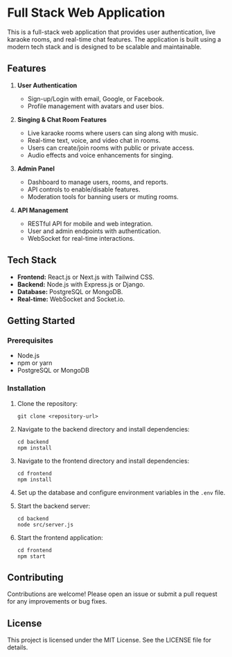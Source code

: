 # Full Stack Web Application

This is a full-stack web application that provides user authentication, live karaoke rooms, and real-time chat features. The application is built using a modern tech stack and is designed to be scalable and maintainable.

## Features

1. **User Authentication**
   - Sign-up/Login with email, Google, or Facebook.
   - Profile management with avatars and user bios.

2. **Singing & Chat Room Features**
   - Live karaoke rooms where users can sing along with music.
   - Real-time text, voice, and video chat in rooms.
   - Users can create/join rooms with public or private access.
   - Audio effects and voice enhancements for singing.

3. **Admin Panel**
   - Dashboard to manage users, rooms, and reports.
   - API controls to enable/disable features.
   - Moderation tools for banning users or muting rooms.

4. **API Management**
   - RESTful API for mobile and web integration.
   - User and admin endpoints with authentication.
   - WebSocket for real-time interactions.

## Tech Stack

- **Frontend:** React.js or Next.js with Tailwind CSS.
- **Backend:** Node.js with Express.js or Django.
- **Database:** PostgreSQL or MongoDB.
- **Real-time:** WebSocket and Socket.io.

## Getting Started

### Prerequisites

- Node.js
- npm or yarn
- PostgreSQL or MongoDB

### Installation

1. Clone the repository:
   ```
   git clone <repository-url>
   ```

2. Navigate to the backend directory and install dependencies:
   ```
   cd backend
   npm install
   ```

3. Navigate to the frontend directory and install dependencies:
   ```
   cd frontend
   npm install
   ```

4. Set up the database and configure environment variables in the `.env` file.

5. Start the backend server:
   ```
   cd backend
   node src/server.js
   ```

6. Start the frontend application:
   ```
   cd frontend
   npm start
   ```

## Contributing

Contributions are welcome! Please open an issue or submit a pull request for any improvements or bug fixes.

## License

This project is licensed under the MIT License. See the LICENSE file for details.